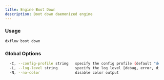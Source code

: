 ```yaml
---
title: Engine Boot Down 
description: Boot down daemonized engine
---
```


### Usage

```bash
dxflow boot down
```

### Global Options

```bash
  -C, --config-profile string   specify the config profile (default "default")
  -L, --log-level string        specify the log level [debug, error, disabled] (default "disabled")
  -N, --no-color                disable color output
```

